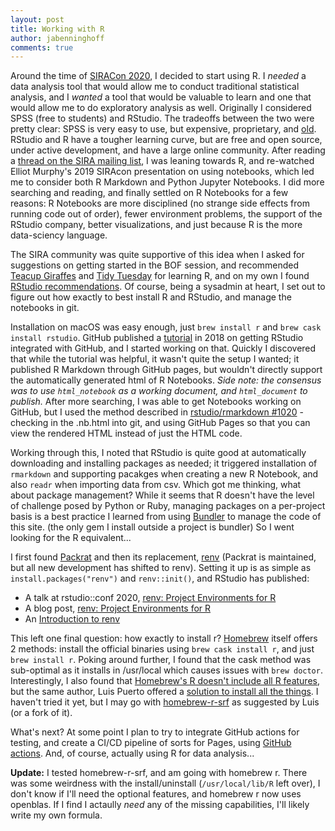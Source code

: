 ```yaml
---
layout: post
title: Working with R
author: jabenninghoff
comments: true
---
```

Around the time of [SIRACon 2020](https://societyinforisk.org), I decided to start using R. I *needed* a data analysis tool that would allow me to conduct traditional statistical analysis, and I *wanted* a tool that would be valuable to learn and one that would allow me to do exploratory analysis as well. Originally I considered SPSS (free to students) and RStudio. The tradeoffs between the two were pretty clear: SPSS is very easy to use, but expensive, proprietary, and [old](https://en.wikipedia.org/wiki/SPSS). RStudio and R have a tougher learning curve, but are free and open source, under active development, and have a large online community. After reading a [thread on the SIRA mailing list](https://groups.google.com/forum/#!msg/sira-public/T17qkvbwNhA/J42QjxbHAAAJ), I was leaning towards R, and re-watched Elliot Murphy's 2019 SIRAcon presentation on using notebooks, which led me to consider both R Markdown and Python Jupyter Notebooks. I did more searching and reading, and finally settled on R Notebooks for a few reasons: R Notebooks are more disciplined (no strange side effects from running code out of order), fewer environment problems, the support of the RStudio company, better visualizations, and just because R is the more data-sciency language.

The SIRA community was quite supportive of this idea when I asked for suggestions on getting started in the BOF session, and recommended [Teacup Giraffes](https://tinystats.github.io/teacups-giraffes-and-statistics/index.html) and [Tidy Tuesday](https://www.youtube.com/user/safe4democracy/videos) for learning R, and on my own I found [RStudio recommendations](https://education.rstudio.com/learn/beginner/). Of course, being a sysadmin at heart, I set out to figure out how exactly to best install R and RStudio, and manage the notebooks in git.

Installation on macOS was easy enough, just `brew install r` and `brew cask install rstudio`. GitHub published a [tutorial](https://resources.github.com/whitepapers/github-and-rstudio/) in 2018 on getting RStudio integrated with GitHub, and I started working on that. Quickly I discovered that while the tutorial was helpful, it wasn't quite the setup I wanted; it published R Markdown through GitHub pages, but wouldn't directly support the automatically generated html of R Notebooks. *Side note: the consensus was to use `html_notebook` as a working document, and `html_document` to publish.* After more searching, I was able to get Notebooks working on GitHub, but I used the method described in [rstudio/rmarkdown #1020](https://github.com/rstudio/rmarkdown/issues/1020) - checking in the .nb.html into git, and using GitHub Pages so that you can view the rendered HTML instead of just the HTML code.

Working through this, I noted that RStudio is quite good at automatically downloading and installing packages as needed; it triggered installation of `rmarkdown` and supporting pacakges when creating a new R Notebook, and also `readr` when importing data from csv. Which got me thinking, what about package management? While it seems that R doesn't have the level of challenge posed by Python or Ruby, managing packages on a per-project basis is a best practice I learned from using [Bundler](https://bundler.io) to manage the code of this site. (the only gem I install outside a project is bundler) So I went looking for the R equivalent...

I first found [Packrat](https://rstudio.github.io/packrat/) and then its replacement, [renv](https://github.com/rstudio/renv) (Packrat is maintained, but all new development has shifted to renv). Setting it up is as simple as `install.packages("renv")` and `renv::init()`, and RStudio has published:
* A talk at rstudio::conf 2020, [renv: Project Environments for R](https://rstudio.com/resources/rstudioconf-2020/renv-project-environments-for-r/)
* A blog post, [renv: Project Environments for R](https://blog.rstudio.com/2019/11/06/renv-project-environments-for-r/)
* An [Introduction to renv](https://rstudio.github.io/renv/articles/renv.html)

This left one final question: how exactly to install r? [Homebrew](https://brew.sh) itself offers 2 methods: install the official binaries using `brew cask install r`, and just `brew install r`. Poking around further, I found that the cask method was sub-optimal as it installs in /usr/local which causes issues with `brew doctor`. Interestingly, I also found that [Homebrew's R doesn't include all R features](https://luispuerto.net/blog/2018/05/11/homebrews-r-doesnt-have-all-the-capabilities/), but the same author, Luis Puerto offered a [solution to install all the things](https://luispuerto.net/blog/2018/05/11/installing-r-with-homebrew-with-all-the-capabilities/). I haven't tried it yet, but I may go with [homebrew-r-srf](https://github.com/sethrfore/homebrew-r-srf) as suggested by Luis (or a fork of it).

What's next? At some point I plan to try to integrate GitHub actions for testing, and create a CI/CD pipeline of sorts for Pages, using [GitHub actions](https://github.com/features/actions). And, of course, actually using R for data analysis...

**Update:** I tested homebrew-r-srf, and am going with homebrew r. There was some weirdness with the install/uninstall (`/usr/local/lib/R` left over), I don't know if I'll need the optional features, and homebrew r now uses openblas. If I find I actaully _need_ any of the missing capabilities, I'll likely write my own formula.
